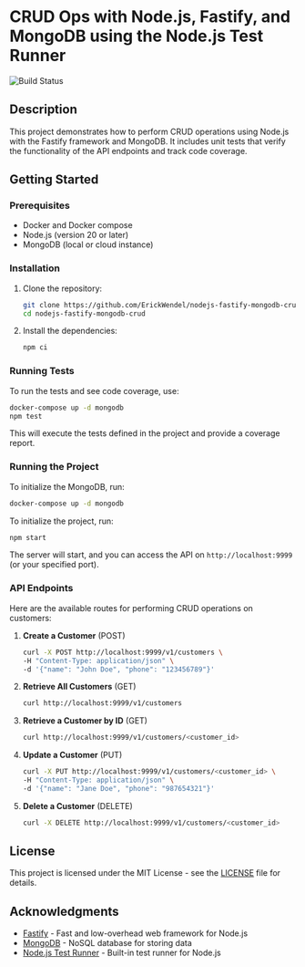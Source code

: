 # CRUD Ops with Node.js, Fastify, and MongoDB using the Node.js Test Runner

![Build Status](https://github.com/ErickWendel/nodejs-fastify-mongodb-crud/workflows/Run%20tests/badge.svg)

## Description

This project demonstrates how to perform CRUD operations using Node.js with the Fastify framework and MongoDB. It includes unit tests that verify the functionality of the API endpoints and track code coverage.

## Getting Started

### Prerequisites
- Docker and Docker compose
- Node.js (version 20 or later)
- MongoDB (local or cloud instance)

### Installation

1. Clone the repository:
   ```bash
   git clone https://github.com/ErickWendel/nodejs-fastify-mongodb-crud.git
   cd nodejs-fastify-mongodb-crud 
   ```

2. Install the dependencies:
   ```bash
   npm ci
   ```
### Running Tests

To run the tests and see code coverage, use:
```bash
docker-compose up -d mongodb
npm test
```
This will execute the tests defined in the project and provide a coverage report.


### Running the Project

To initialize the MongoDB, run:
```bash
docker-compose up -d mongodb
```

To initialize the project, run:
```bash
npm start
```
The server will start, and you can access the API on `http://localhost:9999` (or your specified port).


### API Endpoints

Here are the available routes for performing CRUD operations on customers:

1. **Create a Customer** (POST)
   ```bash
   curl -X POST http://localhost:9999/v1/customers \
   -H "Content-Type: application/json" \
   -d '{"name": "John Doe", "phone": "123456789"}'
   ```

2. **Retrieve All Customers** (GET)
   ```bash
   curl http://localhost:9999/v1/customers
   ```

3. **Retrieve a Customer by ID** (GET)
   ```bash
   curl http://localhost:9999/v1/customers/<customer_id>
   ```

4. **Update a Customer** (PUT)
   ```bash
   curl -X PUT http://localhost:9999/v1/customers/<customer_id> \
   -H "Content-Type: application/json" \
   -d '{"name": "Jane Doe", "phone": "987654321"}'
   ```

5. **Delete a Customer** (DELETE)
   ```bash
   curl -X DELETE http://localhost:9999/v1/customers/<customer_id>
   ```

## License

This project is licensed under the MIT License - see the [LICENSE](LICENSE) file for details.

## Acknowledgments

- [Fastify](https://www.fastify.io/) - Fast and low-overhead web framework for Node.js
- [MongoDB](https://www.mongodb.com/) - NoSQL database for storing data
- [Node.js Test Runner](https://nodejs.org/en/docs/guides/test-runner/) - Built-in test runner for Node.js

